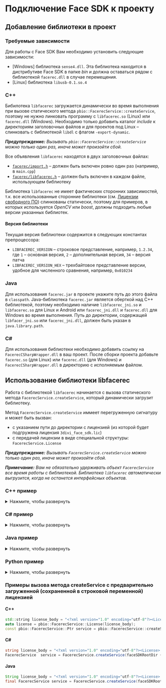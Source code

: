 # Подключение Face SDK к проекту 

## Добавление библиотеки в проект

### Требуемые зависимости

Для работы с Face SDK Вам необходимо установить следующие зависимости:

* [Windows] библиотека `sense4.dll`. Эта библиотека находится в дистрибутиве Face SDK в папке *bin* и должна оставаться рядом с библиотекой `facerec.dll` в случае перемещения.
* [Linux] библиотека `libusb-0.1.so.4`

### C++

Бибилотека `libfacerec` загружается динамически во время выполнения при вызове статического метода `pbio::FacerecService::createService`, поэтому не нужно линковать программу с `libfacerec.so` (Linux) или `facerec.dll` (Windows). Необходимо только добавить каталог *include* к директориям заголовочных файлов и для проектов под Linux – слинковать с библиотекой `libdl` с флагом `-export-dynamic`.

_**Предупреждение:** Вызывать `pbio::FacerecService::createService` можно только один раз, иначе может произойти сбой._

Все объявления `libfacerec` находятся в двух заголовочных файлах:
* [`facerec/import.h`](../../../include/facerec/import.h) – должен быть включен ровно один раз (например, в `main.cpp`)
* [`facerec/libfacerec.h`](../../../include/facerec/libfacerec.h) – должен быть включен в каждом файле, использующем библиотеку

Библиотека `libfacerec` не имеет фактических сторонних зависимостей, т.к. все использованные сторонние библиотеки (см. [Лицензии свободного ПО](../../open_source_licenses)) слинкованы статически, поэтому для примеров, в которых используется *OpenCV* или *boost*, должны подходить любые версии указанных библиотек.

#### Версия библиотеки

Текущая версия библиотеки содержится в следующих константах препроцессора:

* `LIBFACEREC_VERSION` – строковое представление, например, `1.2.34`, где `1` – основная версия, `2` – дополнительная версия, `34` – версия патча
* `LIBFACEREC_VERSION_HEX` – трехбайтовое представление версии, удобное для численного сравнения, например, `0x010234`

### Java

Для использования `facerec.jar` в проекте укажите путь до этого файла в `classpath`. Java-библиотека `facerec.jar` является оберткой над C++ библиотекой, поэтому необходимо наличие `libfacerec_jni.so` и `libfacerec.so` для Linux и Android или `facerec_jni.dll` и `facerec.dll` для Windows во время выполнения. Путь до директории, содержащей `libfacer_jni.so` или `facerec_jni.dll`, должен быть указан в `java.library.path`.

### C#
Для использования библиотеки необходимо добавить ссылку на `FacerecCSharpWrapper.dll` в ваш проект. После сборки проекта добавьте `facerec.so` (для Linux) или `facerec.dll` (для Windows) и `FacerecCSharpWrapper.dll` в директорию с исполняемым файлом.

## Использование библиотеки libfacerec 

Работа с библиотекой `libfacerec` начинается с вызова статического метода `FacerecService.createService`, который динамически загрузит библиотеку.

Метод `FacerecService.createService` иммеет перегруженную сигнатуру и может быть вызван: 
* с указанием пути до директории с лицензией (из которой будет подгружена лицензия `3divi_face_sdk.lic`)
* с передачей лицензии в виде специальной структуры: `FacerecService.License`

_**Предупреждение:** Вызывать `FacerecService.createService` можно только один раз, иначе может произойти сбой._

_**Примечание:** Вам не обязательно удерживать объект `FacerecService` все время работы с библиотекой. Библиотека `libfacerec` автоматически выгрузится, когда не останется интерфейсных объектов._

### C++ пример

<details>
  <summary>Нажмите, чтобы развернуть</summary>

```cpp
#include <iostream>
#include <exception>
#include <facerec/import.h>
#include <facerec/libfacerec.h>
int main (int argc, char** argv)
{
    try
    {
        pbio::FacerecService::Ptr service;
#ifdef _WIN32
        service = pbio::FacerecService::createService("../bin/facerec.dll", "../conf/facerec/");
#else
        service = pbio::FacerecService::createService("../lib/libfacerec.so", "../conf/facerec/");
#endif
        const pbio::Recognizer::Ptr recognizer = service->createRecognizer("method9v300_recognizer.xml");
        pbio::FacerecService::Config capturer_config("common_capturer4_fda.xml");
        capturer_config.overrideParameter("min_size", 200);
        pbio::Capturer::Ptr capturer = service->createCapturer(capturer_config);
        // ...
    }
    catch(const pbio::Error &e)
    {
        std::cerr << "facerec exception catched: '" << e.what() << "' code: " << std::hex << e.code() << std::endl;
    }
    catch(const std::exception &e)
    {
        std::cerr << "exception catched: '" << e.what() << "'" << std::endl;
    }
}
```
</details>
  
### C# пример  

<details>
  <summary>Нажмите, чтобы развернуть</summary>

```cs
using System;
using VDT.FaceRecognition.SDK;
namespace Example
{
    public class Example
    {
        public static void Main(string []args)
        {
            try
            {
                String faceSDKRootDir = "/path/to/face_sdk";
                FacerecService service = FacerecService.createService(faceSDKRootDir + "/conf/facerec", "");
                Recognizer recognizer = service.createRecognizer("method9v300_recognizer.xml", true, true, false);
                FacerecService.Config capturerConfig = new FacerecService.Config("common_capturer4_fda.xml");
                capturerConfig.overrideParameter("min_size", 200);
                Capturer capturer = service.createCapturer(capturerConfig);
                
                // ...
            }
            catch (Error e)
            {
                Console.WriteLine(e.Message);
            }
            catch (Exception e)
            {
                Console.WriteLine(e.Message);
            }
        }
    }
}
```
</details>

### Java пример  

<details>
  <summary>Нажмите, чтобы развернуть</summary>

```java
package example;
import java.lang.String;
import java.lang.Exception;
import com.vdt.face_recognition.sdk.FacerecService;
import com.vdt.face_recognition.sdk.Recognizer;
import com.vdt.face_recognition.sdk.Capturer;
import com.vdt.face_recognition.sdk.SDKException;
public class Example
{
    public static void main(String []args)
    {
        try
        {
            final String faceSDKRootDir = "/path/to/face_sdk";
            final FacerecService service = FacerecService.createService(faceSDKRootDir + "/lib/libfacerec.so", faceSDKRootDir + "/conf/facerec", "");
            final Recognizer recognizer = service.createRecognizer("method9v300_recognizer.xml", true, true, false);
            FacerecService.Config capturerConfig = service.new Config("common_capturer4_fda.xml");
            capturerConfig.overrideParameter("min_size", 200);
            final Capturer capturer = service.createCapturer(capturerConfig);
            
            // ...
        }
        catch (SDKException e)
        {
            System.out.println(e.getMessage());
        }
        catch (Exception e)
        {
            System.out.println(e.getMessage());
        }
    }
}
```
</details>

### Python пример 

<details>
  <summary>Нажмите, чтобы развернуть</summary>
  
```python
from face_sdk_3divi import Config, FacerecService, Error


if __name__ == '__main__':
    try:
        face_sdk_root_dir = "path/to/face_sdk"
        service = FacerecService.create_service(face_sdk_root_dir + "/lib/libfacerec.so",     face_sdk_root_dir + "/conf/facerec")
        recognizer = service.create_recognizer("method7v7_recognizer.xml", True, True, False)
        capturer_config = Config("common_capturer4_fda.xml")
        capturer = service.create_capturer(capturer_config)

        # ...
    except Error as e:
        print(e)
```
</details>

### Примеры вызова метода createService с предварительно загруженной (сохраненной в строковой переменной) лицензией

#### C++

```cpp
std::string license_body = "<?xml version="1.0" encoding="utf-8"?><License>........"; // содержимое вашей лицензии
auto license = pbio::FacerecService::License(license_body);
const pbio::FacerecService::Ptr service = pbio::FacerecService::createService("../bin/facerec.dll", "../conf/facerec/", license);
```

#### C#

```cs
string license_body = "<?xml version="1.0" encoding="utf-8"?><License>........"; // содержимое вашей лицензии
FacerecService  service = FacerecService.createService(faceSDKRootDir + "/conf/facerec", new FacerecService.License(license_body));
```

#### Java

```java
String license_body = "<?xml version="1.0" encoding="utf-8"?><License>........"; // содержимое вашей лицензии
final FacerecService service = FacerecService.createService(faceSDKRootDir + "/lib/libfacerec.so", faceSDKRootDir + "/conf/facerec", new FacerecService.License(license_body));
```